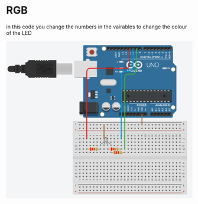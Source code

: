 # RGB

in this code you change the numbers in the vairables to change the colour of the LED

![rgb-circut](rgb-circut.png)